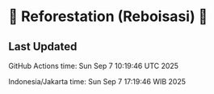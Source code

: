 
# 🌳 Reforestation (Reboisasi) 🌲

## Last Updated

GitHub Actions time: Sun Sep  7 10:19:46 UTC 2025

Indonesia/Jakarta time: Sun Sep  7 17:19:46 WIB 2025
